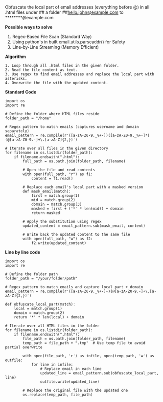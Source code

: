 Obfuscate the local part of email addresses (everything before @) in all .html files under ## a folder
##hello.john@example.com to ********@example.com

**Possible ways to solve**
1. Regex-Based File Scan (Standard Way)
2. Using python's in built email.utils.parseaddr() for Safety
3. Line-by-Line Streaming (Memory Efficient)

**Algorithm**

```
1. Loop through all .html files in the given folder.
2. Read the file content as text.
3. Use regex to find email addresses and replace the local part with asterisks.
4. Overwrite the file with the updated content.
```

**Standard Code**

```
import os
import re

# Define the folder where HTML files reside
folder_path = "/home"

# Regex pattern to match emails (captures username and domain separately)
email_pattern = re.compile(r'([a-zA-Z0-9._%+-])([a-zA-Z0-9._%+-]*)(@[a-zA-Z0-9.-]+\.[a-zA-Z]{2,})')

# Iterate over all files in the given directory
for filename in os.listdir(folder_path):
    if filename.endswith(".html"):
        full_path = os.path.join(folder_path, filename)

        # Open the file and read contents
        with open(full_path, "r") as f1:
            content = f1.read()

        # Replace each email's local part with a masked version
        def mask_email(match):
            first = match.group(1)
            mid = match.group(2)
            domain = match.group(3)
            masked = first + ('*' * len(mid)) + domain
            return masked

        # Apply the substitution using regex
        updated_content = email_pattern.sub(mask_email, content)

        # Write back the updated content to the same file
        with open(full_path, "w") as f2:
            f2.write(updated_content)

```

**Line by line code**

```
import os
import re

# Define the folder path
folder_path = "/your/folder/path"

# Regex pattern to match emails and capture local part + domain
email_pattern = re.compile(r'([a-zA-Z0-9._%+-]+)(@[a-zA-Z0-9.-]+\.[a-zA-Z]{2,})')

def obfuscate_local_part(match):
    local = match.group(1)
    domain = match.group(2)
    return '*' * len(local) + domain

# Iterate over all HTML files in the folder
for filename in os.listdir(folder_path):
    if filename.endswith(".html"):
        file_path = os.path.join(folder_path, filename)
        temp_path = file_path + ".tmp"  # Use temp file to avoid partial overwrite

        with open(file_path, 'r') as infile, open(temp_path, 'w') as outfile:
            for line in infile:
                # Replace email in each line
                updated_line = email_pattern.sub(obfuscate_local_part, line)
                outfile.write(updated_line)

        # Replace the original file with the updated one
        os.replace(temp_path, file_path)

```
